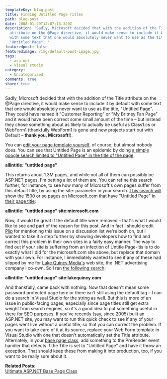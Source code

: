 ```yaml
---
templateKey: blog-post
title: Finding Untitled Page Titles
path: blog-post
date: 2008-01-29T14:07:13.329Z
description: 'Sadly, Microsoft decided that with the addition of the Title
  attribute on the @Page directive, it would make sense to include it by default
  with some text that one would absolutely never want to use as the title,
  "Untitled Page". '
featuredpost: false
featuredimage: /img/default-post-image.jpg
tags:
  - asp.net
  - visual studio
category:
  - Uncategorized
comments: true
share: true
---
```

<!--StartFragment-->

Sadly, Microsoft decided that with the addition of the Title attribute on the @Page directive, it would make sense to include it by default with some text that one would absolutely never want to use as the title, "Untitled Page". They could have named it "Customer Reporting" or "My Britney Fan Page" and it would have been correct some small amount of the time – but instead they chose something about as likely to actually be useful as Class1.cs or WebForm1 (thankfully WebForm1 is gone and new projects start out with Default – **thank you, Microsoft!**).

You can [edit your page template yourself](http://msdn.microsoft.com/msdnmag/issues/06/01/CodeTemplates), of course, but almost nobody does. You can see that Untitled Page is an epidemic by doing [a simple google search limited to "Untitled Page" in the title of the page](http://www.google.com/search?hl=en&q=allintitle%3A++%22untitled+page%22).

**allintitle: "untitled page"**

This returns about 1.3M pages, and while not all of them can possibly be ASP.NET pages, I'm betting a lot of them are. You can refine this search further, for instance, to see how many of Microsoft's own pages suffer from this default title, by using the site: parameter in your search. [This search will show the 1500 or so pages on Microsoft.com that have "Untitled Page" in their page title](http://www.google.com/search?hl=en&q=allintitle%3A++%22untitled+page%22+site%3Amicrosoft.com):

**allintitle: "untitled page" site:microsoft.com**

Now, it would be great if the default title were removed – that's what I would like to see and part of the reason for this post. And in fact I should credit [Plip](http://weblogs.asp.net/plip) for mentioning this issue on a discussion list we're both on, but I wanted to take it a step further by showing developers how to find and correct this problem in their own sites in a fairly easy manner. The way to find out if your site is suffering from an infection of Untitle Page-itis is to do exactly what I did for the microsoft.com site above, but replace that domain with your own. For instance, I immediately wanted to see if any of these had slipped by me for [Lake Quincy Media's](http://lakequincy.com/) web site, the .NET advertising company I co-own. So I ran [the following search](http://www.google.com/search?hl=en&q=allintitle%3A++%22untitled+page%22+site%3Alakequincy.com):

**allintitle: "untitled page" site:lakequincy.com**

And thankfully, came back with nothing. Now that doesn't mean some password protected page here or there isn't still using the default tag – I can do a search in Visual Studio for the string as well. But this is more of an issue in public-facing pages, especially since page titles still get extra weight from search engines, so it's a good idea to put something useful in there for SEO purposes. If you've recently (say, since 2005) built an ASP.NET site, you may want to run this quick check to see if any of your pages went live without a useful title, so that you can correct the problem. If you want to take care of it at its source, replace your Web Form template in Visual Studio with one that doesn't automatically set the Title attribute. Alternately, in your [base page class](http://ardalis.com/blogs/ssmith/archive/2006/09/14/Ultimate-ASP.NET-Base-Page-Class.aspx), add something to the PreRender event handler that detects if the Title is set to "Untitled Page" and have it throw an exception. That should keep these from making it into production, too, if you want to be really sure about it.



**Related Posts:**\
[Ultimate ASP.NET Base Page Class](http://ardalis.com/blogs/ssmith/archive/2006/09/14/Ultimate-ASP.NET-Base-Page-Class.aspx)

<!--EndFragment-->